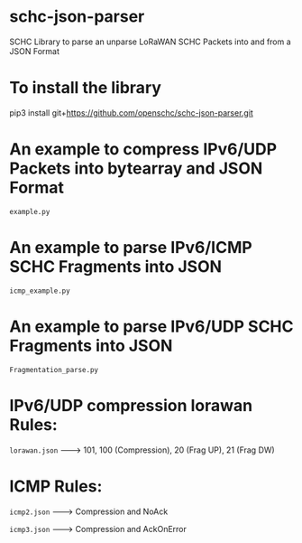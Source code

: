 # schc-json-parser
SCHC Library to parse an unparse LoRaWAN SCHC Packets into and from a JSON Format

# To install the library

pip3 install git+https://github.com/openschc/schc-json-parser.git


# An example to compress IPv6/UDP Packets into bytearray and JSON Format

```example.py```

# An example to parse IPv6/ICMP SCHC Fragments into JSON

```icmp_example.py```

# An example to parse IPv6/UDP SCHC Fragments into JSON

```Fragmentation_parse.py```

# IPv6/UDP compression lorawan Rules:

```lorawan.json``` ---> 101, 100 (Compression), 20 (Frag UP), 21 (Frag DW)

# ICMP Rules:

```icmp2.json``` ---> Compression and NoAck

```icmp3.json``` ---> Compression and AckOnError
